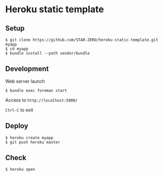 # Heroku static template

## Setup

```
$ git clone https://github.com/STAR-ZERO/heroku-static-template.git myapp
$ cd myapp
$ bundle install --path vendor/bundle
```

## Development

Web server launch

```
$ bundle exec foreman start
```

Access to `http://localhost:5000/`

`Ctrl-C` to exit

## Deploy

```
$ heroku create myapp
$ git push heroku master
```

## Check

```
$ heroku open
```

